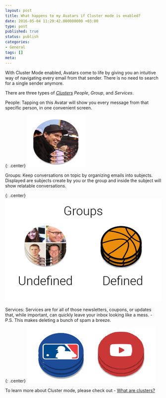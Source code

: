 ```yaml
---
layout: post
title: What happens to my Avatars if Cluster mode is enabled?
date: 2016-05-04 11:29:42.000000000 +03:00
type: post
published: true
status: publish
categories:
- General
tags: []
meta:
---
```


With Cluster Mode enabled, Avatars come to life by giving you an intuitive way of navigating every email from that sender. There is no need to search for a single sender anymore.

There are three types of [*Clusters*](/what-are-clusters/) *People*, *Group*, and *Services*.

People: Tapping on this Avatar will show you every message from that specific person, in one convenient screen.

{: .center}
![People Avatar](/assets/PeopleAvatar-17.png)

Groups: Keep conversations on topic by organizing emails into subjects. Displayed are subjects create by you or the group and inside the subject will show relatable conversations.

{: .center}
![GP Screens](/assets/Base_GP_ScreenShots-16.png)

Services: Services are for all of those newsletters, coupons, or updates that, while important, can quickly leave your inbox looking like a mess. - P.S. This makes deleting a bunch of spam a breeze.

{: .center}
![Services](/assets/Service_Clusrers_SBS.png)

To learn more about Cluster mode, please check out - [What are clusters?](/what-are-clusters/)